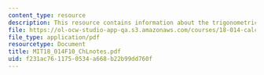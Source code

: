 ```yaml
---
content_type: resource
description: This resource contains information about the trigonometric functions.
file: https://ol-ocw-studio-app-qa.s3.amazonaws.com/courses/18-014-calculus-with-theory-fall-2010/f231ac7611750534a668b22b99dd760f_MIT18_014F10_ChLnotes.pdf
file_type: application/pdf
resourcetype: Document
title: MIT18_014F10_ChLnotes.pdf
uid: f231ac76-1175-0534-a668-b22b99dd760f
---
```

